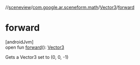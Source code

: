 //[sceneview](../../../index.md)/[com.google.ar.sceneform.math](../index.md)/[Vector3](index.md)/[forward](forward.md)

# forward

[androidJvm]\
open fun [forward](forward.md)(): [Vector3](index.md)

Gets a Vector3 set to (0, 0, -1)
